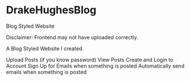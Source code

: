 # DrakeHughesBlog
Blog Styled Website

Disclaimer: Frontend may not have uploaded correctly.

A Blog Styled Website I created. 
  
Upload Posts (if you know password)
View Posts
Create and Login to Account
Sign Up for Emails when something is posted
Automatically send emails when something is posted
